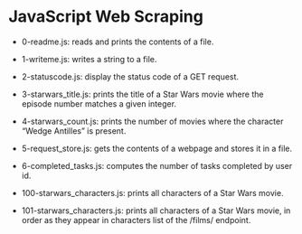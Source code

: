 # JavaScript Web Scraping

* 0-readme.js: reads and prints the contents of a file.

* 1-writeme.js: writes a string to a file.

* 2-statuscode.js: display the status code of a GET request.

* 3-starwars_title.js: prints the title of a Star Wars movie where the episode number matches a given integer.

* 4-starwars_count.js: prints the number of movies where the character “Wedge Antilles” is present.

* 5-request_store.js: gets the contents of a webpage and stores it in a file.

* 6-completed_tasks.js: computes the number of tasks completed by user id.

* 100-starwars_characters.js: prints all characters of a Star Wars movie.

* 101-starwars_characters.js: prints all characters of a Star Wars movie, in order as they appear in characters list of the /films/ endpoint.
